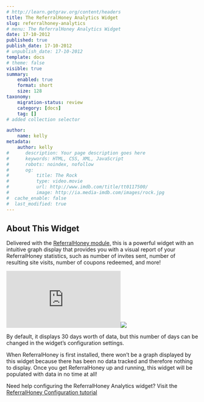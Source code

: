 ```yaml
---
# http://learn.getgrav.org/content/headers
title: The ReferralHoney Analytics Widget
slug: referralhoney-analytics
# menu: The ReferralHoney Analytics Widget
date: 17-10-2012
published: true
publish_date: 17-10-2012
# unpublish_date: 17-10-2012
template: docs
# theme: false
visible: true
summary:
    enabled: true
    format: short
    size: 128
taxonomy:
    migration-status: review
    category: [docs]
    tag: []
# added collection selector

author:
    name: kelly
metadata:
    author: kelly
#      description: Your page description goes here
#      keywords: HTML, CSS, XML, JavaScript
#      robots: noindex, nofollow
#      og:
#          title: The Rock
#          type: video.movie
#          url: http://www.imdb.com/title/tt0117500/
#          image: http://ia.media-imdb.com/images/rock.jpg
#  cache_enable: false
#  last_modified: true
---
```


## About This Widget

Delivered with the <a href=""> ReferralHoney module,</a> this is a powerful widget with an intuitive graph display that provides you with a visual report of your ReferralHoney statistics, such as number of invites sent, number of resulting site visits, number of coupons redeemed, and more!

[![](http://localhost/wordpress_mailbeez_EOL/wp-content/themes/awake/lib/scripts/timthumb/thumb.php?src=http://www.mailbeez.com/images/doc/mailbeez/coupon_referral_honey/referralhoney_widget.png&w=270&h=95&zc=1&q=100 "ReferralHoney Analytics Widget")](http://www.mailbeez.com/images/doc/mailbeez/coupon_referral_honey/referralhoney_widget.png "ReferralHoney Analytics Widget")![](http://localhost/wordpress_mailbeez_EOL/wp-content/themes/awake/images/shortcodes/image_shadow.png)

 By default, it displays 30 days worth of data, but this number of days can be changed in the widget’s configuration settings.

When ReferralHoney is first installed, there won’t be a graph displayed by this widget because there has been no data tracked and therefore nothing to display. Once you get ReferralHoney up and running, this widget will be populated with data in no time at all!

Need help configuring the ReferralHoney Analytics widget? Visit the [ReferralHoney Configuration tutorial](http://www.mailbeez.com/documentation/tutorials/mailbeez-tutorials/mailbeez-referralhoney-configuration-tutorial/)  
  
